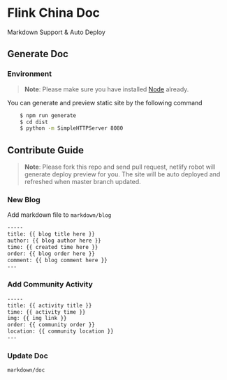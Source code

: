 # Flink China Doc

Markdown Support & Auto Deploy

## Generate Doc

### Environment

> **Note**: Please make sure you have installed [Node](https://nodejs.org/en/) already.

You can generate and preview static site by the following command

```bash
    $ npm run generate
    $ cd dist
    $ python -m SimpleHTTPServer 8080
```


## Contribute Guide

> **Note**: Please fork this repo and send pull request, netlify robot will generate deploy preview for you. The site will be auto deployed and refreshed when master branch updated.

### New Blog

Add markdown file to `markdown/blog`

```md
-----
title: {{ blog title here }}
author: {{ blog author here }}
time: {{ created time here }}
order: {{ blog order here }}
comment: {{ blog comment here }}
---
```

### Add Community Activity

```md
-----
title: {{ activity title }}
time: {{ activity time }}
img: {{ img link }}
order: {{ community order }}
location: {{ community location }}
---
```

### Update Doc

`markdown/doc`

